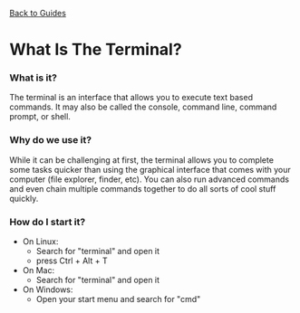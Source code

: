 [Back to Guides](../README.md)
# What Is The Terminal?

### What is it?
The terminal is an interface that allows you to execute text based commands. It may also be called the console, command line, command prompt, or shell. 

### Why do we use it?
While it can be challenging at first, the terminal allows you to complete some tasks quicker than using the graphical interface that comes with your computer (file explorer, finder, etc). You can also run advanced commands and even chain multiple commands together to do all sorts of cool stuff quickly.

### How do I start it?
  * On Linux:
    * Search for "terminal" and open it
    * press Ctrl + Alt + T
  * On Mac:
    * Search for "terminal" and open it
  * On Windows:
    * Open your start menu and search for "cmd"
